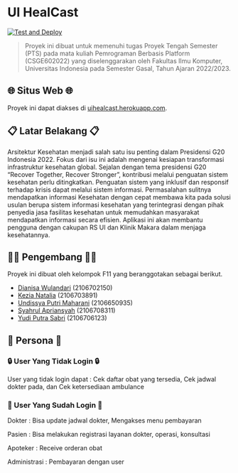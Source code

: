 # UI HealCast

[![Test and Deploy][actions-badge]][commits-gh]

> Proyek ini dibuat untuk memenuhi tugas Proyek Tengah Semester (PTS)
> pada mata kuliah Pemrograman Berbasis Platform (CSGE602022) yang
> diselenggarakan oleh Fakultas Ilmu Komputer, Universitas Indonesia
> pada Semester Gasal, Tahun Ajaran 2022/2023.


## 🌐 Situs Web 🌐
Proyek ini dapat diakses di [uihealcast.herokuapp.com](https://uihealcast.herokuapp.com/).

## 📋 Latar Belakang 📋
Arsitektur Kesehatan menjadi salah satu isu penting dalam Presidensi G20 Indonesia 2022. Fokus dari isu ini adalah mengenai kesiapan transformasi infrastruktur kesehatan global. Sejalan dengan tema presidensi G20 “Recover Together, Recover Stronger”, kontribusi melalui penguatan sistem kesehatan perlu ditingkatkan. Penguatan sistem yang inklusif dan responsif terhadap krisis dapat melalui sistem informasi.
Permasalahan sulitnya mendapatkan informasi Kesehatan dengan cepat membawa kita pada solusi usulan berupa sistem informasi kesehatan yang terintegrasi dengan pihak penyedia jasa fasilitas kesehatan untuk memudahkan masyarakat mendapatkan informasi secara efisien.  Aplikasi ini akan membantu pengguna dengan cakupan RS UI dan Klinik Makara dalam menjaga kesehatannya.

## 👨‍💻 Pengembang 👩‍💻
Proyek ini dibuat oleh kelompok F11 yang beranggotakan sebagai berikut.
- [Dianisa Wulandari](https://github.com/dianisa) (2106702150)
- [Kezia Natalia](https://github.com/kezianatalia) (2106703891)
- [Undissya Putri Maharani](https://github.com/UndissyaPutri) (2106650935)
- [Syahrul Apriansyah](https://github.com/SyahrulApr86) (2106708311)
- [Yudi Putra Sabri](https://github.com/yudiptr) (2106706123)

## 👥 Persona 👥
### 🔒 User Yang Tidak Login 🔒
User yang tidak login dapat : Cek daftar obat yang tersedia, Cek jadwal dokter pada, dan Cek ketersediaan ambulance

### 🔑 User Yang Sudah Login 🔑

Dokter :
Bisa update jadwal dokter, Mengakses menu pembayaran

Pasien :
Bisa melakukan registrasi layanan dokter, operasi, konsultasi

Apoteker :
Receive orderan obat

Administrasi :
Pembayaran dengan user

[actions-badge]: https://github.com/UI-HealCast/UIHealCastF11/actions/workflows/dpl.yml/badge.svg
[commits-gh]: https://github.com/UI-HealCast/UIHealCastF11/commits/main
